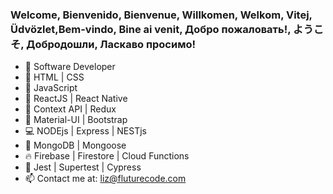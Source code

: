 ### Welcome, Bienvenido, Bienvenue, Willkomen, Welkom, Vitej, Üdvözlet,Bem-vindo, Bine ai venit, Добро пожаловать!, ようこそ, Добродошли, Ласкаво просимо!

- 💪  Software Developer
- 👾  HTML | CSS 
- 🐒  JavaScript 
- 🤖  ReactJS | React Native
- 🌴  Context API | Redux
- 🔮  Material-UI | Bootstrap
- 💻  NODEjs | Express | NESTjs
- 🦊  MongoDB | Mongoose
- 🔥  Firebase | Firestore | Cloud Functions
- 🚀  Jest | Supertest | Cypress
- 📫  Contact me at: liz@fluturecode.com
